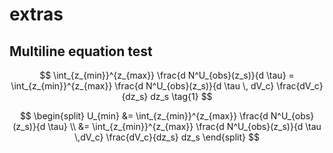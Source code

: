 # extras

## Multiline equation test

$$ \int_{z_{min}}^{z_{max}} \frac{d N^U_{obs}(z_s)}{d \tau} = \int_{z_{min}}^{z_{max}} \frac{d N^U_{obs}(z_s)}{d \tau \, dV_c} \frac{dV_c}{dz_s} dz_s \tag{1} $$

$$ \begin{split} 
U_{min} &= \int_{z_{min}}^{z_{max}} \frac{d N^U_{obs}(z_s)}{d \tau} \\
&= \int_{z_{min}}^{z_{max}} \frac{d N^U_{obs}(z_s)}{d \tau \,dV_c} \frac{dV_c}{dz_s} dz_s 
\end{split} $$  




